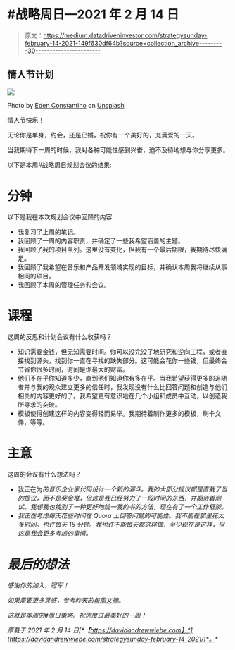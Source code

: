 # #战略周日—2021 年 2 月 14 日

> 原文：<https://medium.datadriveninvestor.com/strategysunday-february-14-2021-149f630df64b?source=collection_archive---------30----------------------->

## 情人节计划

![](img/044712e69089bfa2fb46034c88892285.png)

Photo by [Eden Constantino](https://unsplash.com/@edenconstantin0?utm_source=medium&utm_medium=referral) on [Unsplash](https://unsplash.com?utm_source=medium&utm_medium=referral)

情人节快乐！

无论你是单身，约会，还是已婚，祝你有一个美好的，充满爱的一天。

当我期待下一周的时候，我对各种可能性感到兴奋，迫不及待地想与你分享更多。

以下是本周#战略周日规划会议的结果:

# 分钟

以下是我在本次规划会议中回顾的内容:

*   我复习了上周的笔记。
*   我回顾了一周的内容职责，并确定了一些我希望涵盖的主题。
*   我回顾了我的项目队列。这里没有变化，但我有一个最后期限，我期待尽快满足。
*   我回顾了我希望在音乐和产品开发领域实现的目标，并确认本周我将继续从事相同的项目。
*   我回顾了本周的管理任务和会议。

# 课程

这周的反思和计划会议有什么收获吗？

*   知识需要金钱，但无知需要时间。你可以没完没了地研究和逆向工程，或者直接找到源头，找到你一直在寻找的缺失部分。这可能会花你一些钱，但最终会节省你很多时间，时间是你最大的财富。
*   他们不在乎你知道多少，直到他们知道你有多在乎。当我希望获得更多的追随者并与我的观众建立更多的信任时，我发现没有什么比回答问题和创造与他们相关的内容更好的了。我希望更有意识地在几个小组和成员中互动，以创造我所寻求的突破。
*   模板使得创建这样的内容变得轻而易举。我期待着制作更多的模板，刷卡文件，等等。

# 主意

这周的会议有什么想法吗？

*   我正在为[](https://www.musicentrepreneurhq.com/the-music-entrepreneur-code/)*的音乐企业家代码设计一个新的漏斗。我的大部分提议都是直截了当的提议，而不是奖金堆，但这是我已经努力了一段时间的东西，并期待着测试。我想我也找到了一种更好地统一我的书的方法，现在有了一个工作框架。*
*   *我正在考虑每天花些时间在 Quora 上回答问题的可能性。我不能在那里花太多时间。也许每天 15 分钟。我也许不能每天都这样做，至少现在是这样，但这是我会更多考虑的事情。*

# *最后的想法*

*感谢你的加入，冠军！*

*如果需要更多灵感，参考昨天的[每周文摘](https://davidandrewwiebe.com/weekly-digest-february-13-2021/)。*

*这就是本周的#周日策略。祝你度过最美好的一周！*

**原载于 2021 年 2 月 14 日*[*【https://davidandrewwiebe.com】*](https://davidandrewwiebe.com/strategysunday-february-14-2021/)*。**